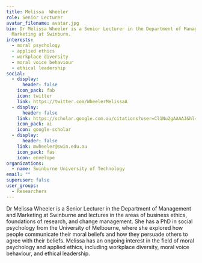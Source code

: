 ```yaml
---
title: Melissa	Wheeler
role: Senior Lecturer
avatar_filename: avatar.jpg
bio: Dr Melissa Wheeler is a Senior Lecturer in the Department of Management and
  Marketing at Swinburn.
interests:
  - moral psychology
  - applied ethics
  - workplace diversity
  - moral voice behaviour
  - ethical leadership
social:
  - display:
      header: false
    icon_pack: fab
    icon: twitter
    link: https://twitter.com/WheelerMelissaA
  - display:
      header: false
    link: https://scholar.google.com.au/citations?user=Cl1Nu2gAAAAJ&hl=en
    icon_pack: ai
    icon: google-scholar
  - display:
      header: false
    link: mwheeler@swin.edu.au
    icon_pack: fas
    icon: envelope
organizations:
  - name: Swinburne University of Technology
email: ""
superuser: false
user_groups:
  - Researchers
---
```

Dr Melissa Wheeler is a Senior Lecturer in the Department of Management and Marketing at Swinburne and lectures in the areas of business ethics, foundations of research, and change management. She has a PhD in social psychology from the University of Melbourne, where she explored how people communicate their moral beliefs and how they persuade others to agree with their beliefs. Melissa has an ongoing interest in the field of moral psychology and applied ethics, including workplace diversity, moral voice behaviour, and ethical leadership.